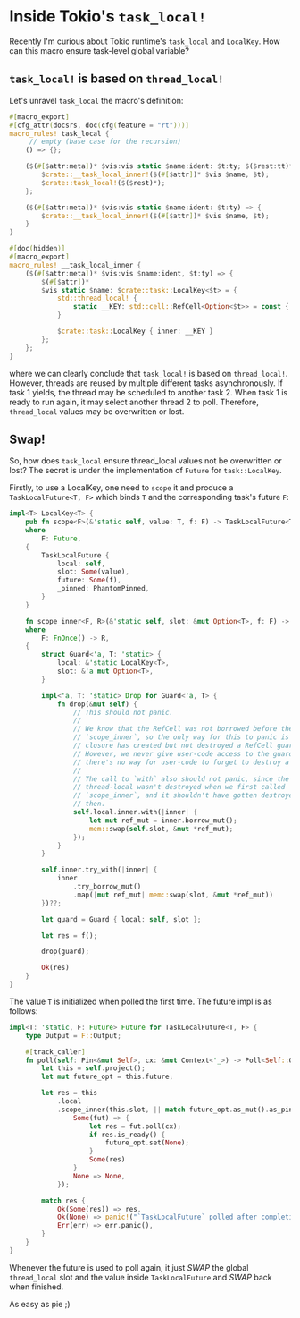 # Inside Tokio's `task_local!`

Recently I'm curious about Tokio runtime's `task_local` and `LocalKey`.
How can this macro ensure task-level global variable?

## `task_local!` is based on `thread_local!`
Let's unravel `task_local` the macro's definition:

```rust
#[macro_export]
#[cfg_attr(docsrs, doc(cfg(feature = "rt")))]
macro_rules! task_local {
     // empty (base case for the recursion)
    () => {};

    ($(#[$attr:meta])* $vis:vis static $name:ident: $t:ty; $($rest:tt)*) => {
        $crate::__task_local_inner!($(#[$attr])* $vis $name, $t);
        $crate::task_local!($($rest)*);
    };

    ($(#[$attr:meta])* $vis:vis static $name:ident: $t:ty) => {
        $crate::__task_local_inner!($(#[$attr])* $vis $name, $t);
    }
}

#[doc(hidden)]
#[macro_export]
macro_rules! __task_local_inner {
    ($(#[$attr:meta])* $vis:vis $name:ident, $t:ty) => {
        $(#[$attr])*
        $vis static $name: $crate::task::LocalKey<$t> = {
            std::thread_local! {
                static __KEY: std::cell::RefCell<Option<$t>> = const { std::cell::RefCell::new(None) };
            }

            $crate::task::LocalKey { inner: __KEY }
        };
    };
}
```

where we can clearly conclude that `task_local!` is based on `thread_local!`.
However, threads are reused by multiple different tasks asynchronously.
If task 1 yields, the thread may be scheduled to another task 2.
When task 1 is ready to run again, it may select another thread 2 to poll.
Therefore, `thread_local` values may be overwritten or lost.

## Swap!
So, how does `task_local` ensure thread_local values not be overwritten or lost?
The secret is under the implementation of `Future` for `task::LocalKey`.

Firstly, to use a LocalKey, one need to `scope` it and produce a `TaskLocalFuture<T, F>`
which binds `T` and the corresponding task's future `F`:

```rust
impl<T> LocalKey<T> {
    pub fn scope<F>(&'static self, value: T, f: F) -> TaskLocalFuture<T, F>
    where
        F: Future,
    {
        TaskLocalFuture {
            local: self,
            slot: Some(value),
            future: Some(f),
            _pinned: PhantomPinned,
        }
    }

    fn scope_inner<F, R>(&'static self, slot: &mut Option<T>, f: F) -> Result<R, ScopeInnerErr>
    where
        F: FnOnce() -> R,
    {
        struct Guard<'a, T: 'static> {
            local: &'static LocalKey<T>,
            slot: &'a mut Option<T>,
        }

        impl<'a, T: 'static> Drop for Guard<'a, T> {
            fn drop(&mut self) {
                // This should not panic.
                //
                // We know that the RefCell was not borrowed before the call to
                // `scope_inner`, so the only way for this to panic is if the
                // closure has created but not destroyed a RefCell guard.
                // However, we never give user-code access to the guards, so
                // there's no way for user-code to forget to destroy a guard.
                //
                // The call to `with` also should not panic, since the
                // thread-local wasn't destroyed when we first called
                // `scope_inner`, and it shouldn't have gotten destroyed since
                // then.
                self.local.inner.with(|inner| {
                    let mut ref_mut = inner.borrow_mut();
                    mem::swap(self.slot, &mut *ref_mut);
                });
            }
        }

        self.inner.try_with(|inner| {
            inner
                .try_borrow_mut()
                .map(|mut ref_mut| mem::swap(slot, &mut *ref_mut))
        })??;

        let guard = Guard { local: self, slot };

        let res = f();

        drop(guard);

        Ok(res)
    }
}
```

The value `T` is initialized when polled the first time.
The future impl is as follows:

```rust
impl<T: 'static, F: Future> Future for TaskLocalFuture<T, F> {
    type Output = F::Output;

    #[track_caller]
    fn poll(self: Pin<&mut Self>, cx: &mut Context<'_>) -> Poll<Self::Output> {
        let this = self.project();
        let mut future_opt = this.future;

        let res = this
            .local
            .scope_inner(this.slot, || match future_opt.as_mut().as_pin_mut() {
                Some(fut) => {
                    let res = fut.poll(cx);
                    if res.is_ready() {
                        future_opt.set(None);
                    }
                    Some(res)
                }
                None => None,
            });

        match res {
            Ok(Some(res)) => res,
            Ok(None) => panic!("`TaskLocalFuture` polled after completion"),
            Err(err) => err.panic(),
        }
    }
}
```

Whenever the future is used to poll again, it just *SWAP* the global `thread_local` slot and the value inside `TaskLocalFuture` and *SWAP* back when finished.

As easy as pie ;)